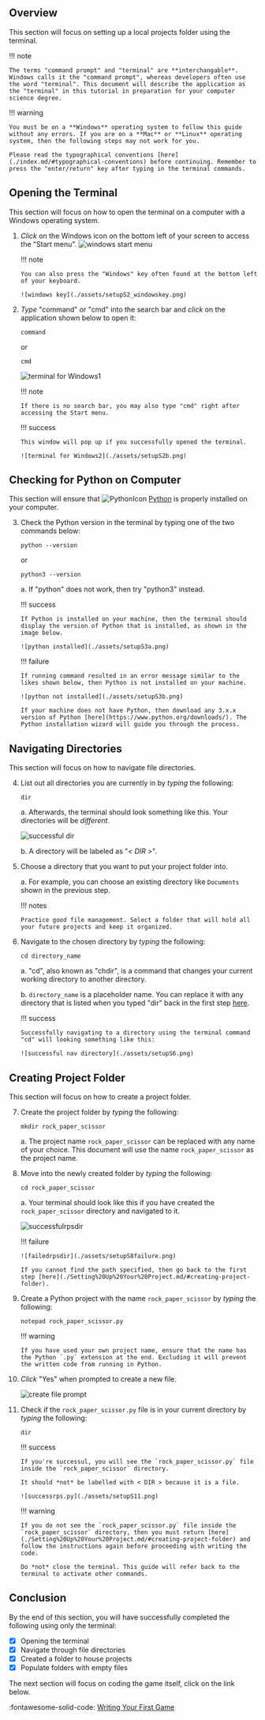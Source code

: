 ## Overview

This section will focus on setting up a local projects folder using the terminal.

!!! note

    The terms "command prompt" and "terminal" are **interchangable**. Windows calls it the "command prompt", whereas developers often use the word "terminal". This document will describe the application as the "terminal" in this tutorial in preparation for your computer science degree.

!!! warning

    You must be on a **Windows** operating system to follow this guide without any errors. If you are on a **Mac** or **Linux** operating system, then the following steps may not work for you.

    Please read the typographical conventions [here](./index.md/#typographical-conventions) before continuing. Remember to press the "enter/return" key after typing in the terminal commands.

## Opening the Terminal

This section will focus on how to open the terminal on a computer with a Windows operating system.

1.  _Click_ on the Windows icon on the bottom left of your screen to access the "Start menu".
    ![windows start menu](./assets/setupS1.png)

    !!! note

        You can also press the "Windows" key often found at the bottom left of your keyboard.

        ![windows key](./assets/setupS2_windowskey.png)

2.  _Type_ "command" or "cmd" into the search bar and _click_ on the application shown below to open it:

    ```
    command
    ```

    or

    ```
    cmd
    ```

    ![terminal for Windows1](./assets/setupS2a.png)

    !!! note

        If there is no search bar, you may also type "cmd" right after accessing the Start menu.

    !!! success

        This window will pop up if you successfully opened the terminal.

        ![terminal for Windows2](./assets/setupS2b.png)

## Checking for Python on Computer

This section will ensure that ![PythonIcon](./assets/python_icon_small.png) [Python](https://www.python.org/) is properly installed on your computer.

3.  Check the Python version in the terminal by typing one of the two commands below:

    ```
    python --version
    ```

    or

    ```
    python3 --version
    ```

    a. If "python" does not work, then try "python3" instead.

    !!! success

        If Python is installed on your machine, then the terminal should display the version of Python that is installed, as shown in the image below.

        ![python installed](./assets/setupS3a.png)

    !!! failure

        If running command resulted in an error message similar to the likes shown below, then Python is not installed on your machine.

        ![python not installed](./assets/setupS3b.png)

        If your machine does not have Python, then download any 3.x.x version of Python [here](https://www.python.org/downloads/). The Python installation wizard will guide you through the process.

## Navigating Directories

This section will focus on how to navigate file directories.

4.  List out all directories you are currently in by _typing_ the following:

    ```
    dir
    ```

    a. Afterwards, the terminal should look something like this. Your directories will be _different_.

    ![successful dir](./assets/setupS4.png)

    b. A directory will be labeled as "_< DIR >_".

5.  Choose a directory that you want to put your project folder into.

    a. For example, you can choose an existing directory like `Documents` shown in the previous step.

    !!! notes

        Practice good file management. Select a folder that will hold all your future projects and keep it organized.

6.  Navigate to the chosen directory by _typing_ the following:

    ```
    cd directory_name
    ```

    a. "cd", also known as "chdir", is a command that changes your current working directory to another directory.

    b. `directory_name` is a placeholder name. You can replace it with any directory that is listed when you typed "dir" back in the first step [here](./Setting%20Up%20Your%20Project.md/#navigating-directories).

    !!! success

        Successfully navigating to a directory using the terminal command "cd" will looking something like this:

        ![successful nav directory](./assets/setupS6.png)

## Creating Project Folder

This section will focus on how to create a project folder.

7.  Create the project folder by _typing_ the following:

    ```
    mkdir rock_paper_scissor
    ```

    a. The project name `rock_paper_scissor` can be replaced with any name of your choice. This document will use the name `rock_paper_scissor` as the project name.

8.  Move into the newly created folder by _typing_ the following:

    ```
    cd rock_paper_scissor
    ```

    a. Your terminal should look like this if you have created the `rock_paper_scissor` directory and navigated to it.

    ![successfulrpsdir](./assets/setupS8success.png)

    !!! failure

        ![failedrpsdir](./assets/setupS8failure.png)

        If you cannot find the path specified, then go back to the first step [here](./Setting%20Up%20Your%20Project.md/#creating-project-folder).

9.  Create a Python project with the name `rock_paper_scissor` by _typing_ the following:

    ```
    notepad rock_paper_scissor.py
    ```

    !!! warning

        If you have used your own project name, ensure that the name has the Python `.py` extension at the end. Excluding it will prevent the written code from running in Python.

10. _Click_ "Yes" when prompted to create a new file.

    ![create file prompt](./assets/setupS10.png)

11. Check if the `rock_paper_scissor.py` file is in your current directory by _typing_ the following:

    ```
    dir
    ```

    !!! success

        If you're successul, you will see the `rock_paper_scissor.py` file inside the `rock_paper_scissor` directory.

        It should *not* be labelled with < DIR > because it is a file.

        ![successrps.py](./assets/setupS11.png)

    !!! warning

        If you do not see the `rock_paper_scissor.py` file inside the `rock_paper_scissor` directory, then you must return [here](./Setting%20Up%20Your%20Project.md/#creating-project-folder) and follow the instructions again before proceeding with writing the code.

        Do *not* close the terminal. This guide will refer back to the terminal to activate other commands.

## Conclusion

By the end of this section, you will have successfully completed the following using only the terminal:

-   [x] Opening the terminal
-   [x] Navigate through file directories
-   [x] Created a folder to house projects
-   [x] Populate folders with empty files

The next section will focus on coding the game itself, click on the link below.

:fontawesome-solid-code: [Writing Your First Game](./Writing%20Your%20First%20Game.md)
